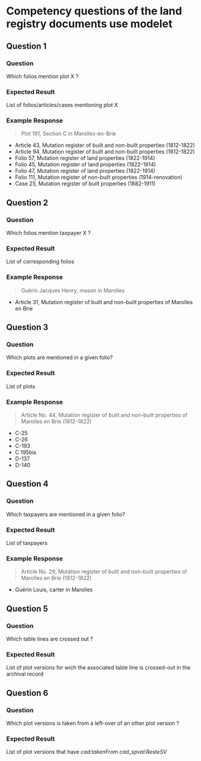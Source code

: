 # Competency questions of the land registry documents use modelet

## Question 1
### Question
Which folios mention plot X ?
### Expected Result
List of folios/articles/cases mentioning plot X
### Example Response
> Plot 191, Section C in Marolles-en-Brie
- Article 43, Mutation register of built and non-built properties (1812-1822)
- Article 94, Mutation register of built and non-built properties (1812-1822)
- Folio 57, Mutation register of land properties (1822-1914)
- Folio 45, Mutation register of land properties (1822-1914)
- Folio 47, Mutation register of land properties (1822-1914)
- Folio 111, Mutation register of non-built properties (1914-renovation)
- Case 25, Mutation register of built properties (1882-1911)

## Question 2
### Question
Which folios mention taxpayer X ?
### Expected Result
List of corresponding folios
### Example Response
> Guérin Jacques Henry, mason in Marolles
- Article 31, Mutation register of built and non-built properties of Marolles en Brie

## Question 3
### Question
Which plots are mentioned in a given folio?
### Expected Result
List of plots
### Example Response
> Article No. 44, Mutation register of built and non-built properties of Marolles en Brie (1812-1822)
- C-25
- C-26
- C-193
- C 195bis
- D-137
- D-140

## Question 4
### Question
Which taxpayers are mentioned in a given folio?
### Expected Result
List of taxpayers
### Example Response
> Article No. 29, Mutation register of built and non-built properties of Marolles en Brie (1812-1822)
- Guérin Louis, carter in Marolles

## Question 5
### Question
Which table lines are crossed out ?
### Expected Result
List of plot versions for wich the associated table line is crossed-out in the archival record

## Question 6
### Question
Which plot versions is taken from a left-over of an other plot version ?
### Expected Result
List of plot versions that have *cad:takenFrom cad_spval:ResteSV*